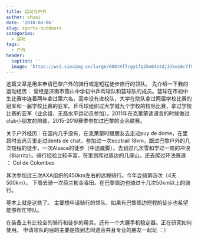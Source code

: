 ```yaml
---
title: 运动与户外
author: shuai
date: '2018-04-06'
slug: sports-outdoors
categories:
  - 运动
tags:
  - 户外
header:
  caption: ''
  image: 'https://ws2.sinaimg.cn/large/006tKfTcgy1fq2km04otdj31kw16r7f9.jpg'
---
```


这篇文章是用来申请巴黎户外的骑行或是短程徒步旅行的领队。
先介绍一下我的运动经历：
曾经是济南市燕山中学初中乒乓球队和篮球队的成员。篮球在市初中生比赛中连着两年拿过第六名，高中没有进校队，大学在院队拿过两届学校比赛的冠军和一届学校比赛的亚军。乒乓球组织过大学城九个学校的校际比赛，拿过学校比赛的亚军（业余组，无高水平运动员参加）。2011年在克莱蒙读语言的时候做过club小朋友的陪练，2015-2016赛季参加过巴黎的业余联赛。

关于户外经历：在国内几乎没有，在克莱蒙时跟朋友去走过puy de dome，在里昂时去尚贝里走过dents de chat，参加过一次ecotrail 18km，跟过巴黎户外的几次短程的徒步，一次Alsace的徒步（中途崴脚）。去划过几次雪和学过一周的冲浪（Biarritz）。骑行经验比较丰富，在里昂爬过周边的几座山，还去爬过环法赛道 ： Col de Colombes


其次参加过三次AXA组织的450km左右的远程骑行。今年会骑第四次（4天500km）。
下周去骑一次荷兰郁金香田。在巴黎周边也骑过十几次50km以上的骑行。

基本上就是这些了。
主要想申请骑行的领队，如果有巴黎周边短程的徒步也希望能够帮忙带队。

在装备上有比较全的骑行和徒步的用具。还有一个大疆手机稳定器。正在研究如何使用。
申请领队的目的主要是找到志同道合并且专业的朋友一起玩 ：）